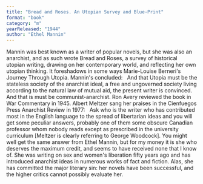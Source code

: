 ```yaml
---
title: "Bread and Roses. An Utopian Survey and Blue-Print"
format: "book"
category: "m"
yearReleased: "1944"
author: "Ethel Mannin"
---
```

 Mannin was best known as a writer of popular novels, but she was also an  anarchist, and as such wrote Bread and Roses, a survey of historical  utopian writing, drawing on her contemporary world, and reflecting her own  utopian thinking. It foreshadows in some ways Marie-Louise Berneri's Journey  Through Utopia. Mannin's concluded:
  
 And that Utopia must be the stateless society of the anarchist ideal, a free and  ungoverned society living according to the natural law of mutual aid, the  present writer is convinced. And that is must be communist-anarchist.
 Ron Avery reviewed the book in War Commentary in 1945. Albert Meltzer  sang her praises in the Cienfuegos Press Anarchist Review in 1977: 
  
Ask who is the writer who has contributed most in the  English language to the spread of libertarian ideas and you will get some  peculiar answers, probably one of them some obscure Canadian professor whom  nobody reads except as prescribed in the university curriculum [Meltzer is  clearly referring to George Woodcock]. You might well get the same answer  from Ethel Mannin, but for my money it is she who deserves the maximum credit,  and seems to have received none that I know of. She was writing on sex and  women's liberation fifty years ago and has introduced anarchist ideas in  numerous works of fact and fiction. 
Alas, she has committed the major literary sin: her novels  have been successful, and the higher critics cannot possibly evaluate her. 